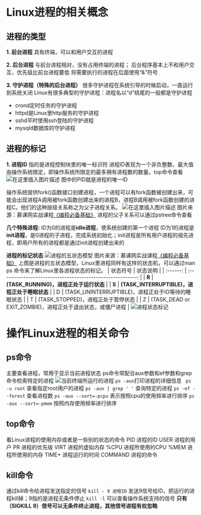 # Linux进程的相关概念
## 进程的类型
**1. 前台进程**
具有终端，可以和用户交互的进程

**2. 后台进程**
与前台进程相对，没有占用终端的进程；
后台程序基本上不和用户交互，优先级比前台进程要低
将需要执行的进程在后面使用“&”符号

**3. 守护进程（特殊的后台进程）**
很多守护进程在系统引导的时候启动，一直运行到系统关闭
Linux有很多典型的守护进程：进程名以“d”结尾的一般都是守护进程
* crond定时任务的守护进程
* httpd是Linux里http服务的守护进程
* sshd平时使用ssh登陆的守护进程
* mysqld数据库的守护进程

## 进程的标记
**1. 进程ID**
指的是进程控制块里的唯一标识符
进程ID表现为一个非负整数，最大值由操作系统限定，即操作系统所限定的最多拥有进程数的数量。top命令查看
![在这里插入图片描述](https://img-blog.csdnimg.cn/20200831001841516.png?x-oss-process=image/watermark,type_ZmFuZ3poZW5naGVpdGk,shadow_10,text_aHR0cHM6Ly9ibG9nLmNzZG4ubmV0L3dhbmtjbg==,size_16,color_FFFFFF,t_70#pic_center)
图中的PID就是进程的唯一ID

操作系统提供fork()函数接口创建进程，一个进程可以有fork函数被创建出来，可能会出现进程A调用被fork函数创建出来的进程B，进程B调用被fork函数创建的进程C。他们的这种层级关系称之为父子进程关系。
![在这里插入图片描述](https://img-blog.csdnimg.cn/20200831013321925.png?x-oss-process=image/watermark,type_ZmFuZ3poZW5naGVpdGk,shadow_10,text_aHR0cHM6Ly9ibG9nLmNzZG4ubmV0L3dhbmtjbg==,size_16,color_FFFFFF,t_70#pic_center)
图片来源：慕课网实战课程[《编程必备基础》](https://coding.imooc.com/learn/list/355.html)
进程的父子关系可以通过pstree命令查看

**几个特殊进程:**
ID为0的进程是**idle进程**，使系统创建的第一个进程
ID为1的进程是**init进程**，是0进程的子进程，完成系统初始化；init进程是所有用户进程的祖先进程，即用户所有的进程都是通过init进程创建出来的

**进程的标记状态**
![进程的五状态模型](https://img-blog.csdnimg.cn/20200831030537602.png?x-oss-process=image/watermark,type_ZmFuZ3poZW5naGVpdGk,shadow_10,text_aHR0cHM6Ly9ibG9nLmNzZG4ubmV0L3dhbmtjbg==,size_16,color_FFFFFF,t_70#pic_center)
图片来源：慕课网实战课程[《编程必备基础》](https://coding.imooc.com/learn/list/355.html)
上图是进程的五状态模型，Linux里进程同样有这样的状态机，可以通过man ps 命令来了解Linux里各进程状态的标记。
| 状态符号 |                          状态说明                          |
| :------: | :--------------------------------------------------------: |
|  **R**   |           **(TASK_RUNNING)，进程正处于运行状态**           |
|  **S**   |        **(TASK_INTERRUPTIBLE)，进程正处于睡眠状态**        |
|    D     |     (TASK_UNINTERRUPTIBLE)，进程正处于IO等待的睡眠状态     |
|    T     |             (TASK_STOPPED)，进程正处于暂停状态             |
|    Z     | (TASK_DEAD or EXIT_ZOMBIE)，进程正处于退出状态，或僵尸进程 |
![进程状态标记](https://img-blog.csdnimg.cn/20200831031817601.png?x-oss-process=image/watermark,type_ZmFuZ3poZW5naGVpdGk,shadow_10,text_aHR0cHM6Ly9ibG9nLmNzZG4ubmV0L3dhbmtjbg==,size_16,color_FFFFFF,t_70#pic_center)

# 操作Linux进程的相关命令
## ps命令
主要查看进程，常用于显示当前进程状态
ps命令常配合aux参数和ef参数和grep命令检索特定的进程
![当前终端所运行的进程](https://img-blog.csdnimg.cn/20200831032407100.png#pic_center)
`ps -aux`打印进程的详细信息
` ps -u root` 查看指定root用户的进程
`ps -aux | grep ' '` 查询特定的进程
`ps -ef --forest` 查看进程数 
`ps -aux --sort=-pcpu` 表示按照cpu的使用频率进行排序
`ps -aux --sort=-pmem` 按照内存使用频率进行排序
## top命令
看Linux进程的使用内存或者是一些别的状态的命令
PID 进程的ID
USER 进程的用户
PR 进程的优先级
VIRT 进程的虚拟内存
%CPU 进程所使用的CPU
%MEM 进程所使用的内存
TIME+ 进程运行的时间
COMMAND 进程的命令

## kill命令
通过kill命令给进程发送指定的信号
`kill - 9 进程ID` 发送9信号给ID，把运行的进程kill掉；9指的是进程无条件停止
`kill -l` 可以查看操作系统支持的信号
**只有（SIGKILL 9）信号可以无条件终止进程，其他信号进程有权忽略**
